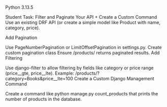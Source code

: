 Python 3.13.5

Student Task: Filter and Paginate Your API + Create a Custom Command
Use an existing DRF API (or create a simple model like Product with name, category, price).

Add Pagination

Use PageNumberPagination or LimitOffsetPagination in settings.py.
Create custom pagination class
Ensure /products/ returns paginated results.
Add Filtering

Use django-filter to allow filtering by fields like category or price range (price__gte, price__lte).
Example: /products/?category=Books&price__lte=100
Create a Custom Django Management Command

Create a command like python manage.py count_products that prints the number of products in the database.
